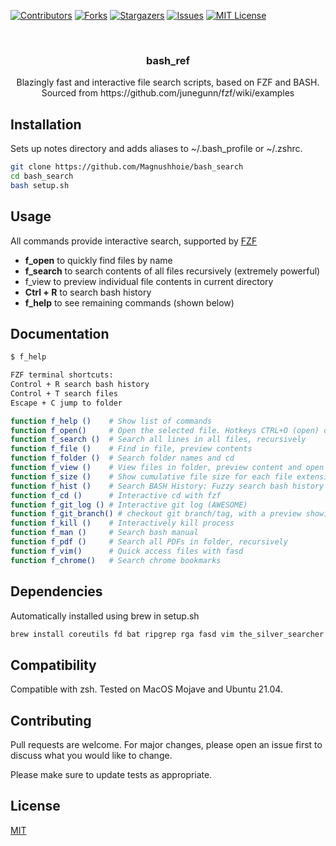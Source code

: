 <!-- PROJECT SHIELDS -->
[![Contributors][contributors-shield]][contributors-url]
[![Forks][forks-shield]][forks-url]
[![Stargazers][stars-shield]][stars-url]
[![Issues][issues-shield]][issues-url]
[![MIT License][license-shield]][license-url]

<!-- PROJECT LOGO -->
<br />
<p align="center">
  <a href="https://github.com/Magnushhoie/bash_ref">
  </a>

  <h3 align="center">bash_ref</h3>

  <p align="center">
    Blazingly fast and interactive file search scripts, based on FZF and BASH.
  <br>
    Sourced from https://github.com/junegunn/fzf/wiki/examples
    
  
  </p>
</p>

## Installation

Sets up notes directory and adds aliases to ~/.bash_profile or ~/.zshrc.

```bash
git clone https://github.com/Magnushhoie/bash_search
cd bash_search
bash setup.sh
```

## Usage
All commands provide interactive search, supported by [FZF](https://github.com/junegunn/fzf)

- **f_open** to quickly find files by name
- **f_search** to search contents of all files recursively (extremely powerful)
- f_view to preview individual file contents in current directory
- **Ctrl + R** to search bash history
- **f_help** to see remaining commands (shown below)

## Documentation
```bash
$ f_help

FZF terminal shortcuts:
Control + R search bash history
Control + T search files
Escape + C jump to folder

function f_help ()    # Show list of commands
function f_open()     # Open the selected file. Hotkeys CTRL+O (open) or CTRL+E ($EDITOR)
function f_search ()  # Search all lines in all files, recursively
function f_file ()    # Find in file, preview contents
function f_folder ()  # Search folder names and cd
function f_view ()    # View files in folder, preview content and open in vim
function f_size ()    # Show cumulative file size for each file extension in folder, n-levels (default 4) deep
function f_hist ()    # Search BASH History: Fuzzy search bash history
function f_cd ()      # Interactive cd with fzf
function f_git_log () # Interactive git log (AWESOME)
function f_git_branch() # checkout git branch/tag, with a preview showing the commits between the tag/branch and HEAD
function f_kill ()    # Interactively kill process
function f_man ()     # Search bash manual
function f_pdf ()     # Search all PDFs in folder, recursively
function f_vim()      # Quick access files with fasd
function f_chrome()   # Search chrome bookmarks
```

## Dependencies

Automatically installed using brew in setup.sh

```bash
brew install coreutils fd bat ripgrep rga fasd vim the_silver_searcher
```

## Compatibility
Compatible with zsh. Tested on MacOS Mojave and Ubuntu 21.04. 

## Contributing
Pull requests are welcome. For major changes, please open an issue first to discuss what you would like to change.

Please make sure to update tests as appropriate.

## License
[MIT](https://choosealicense.com/licenses/mit/)



<!-- MARKDOWN LINKS & IMAGES -->
<!-- https://www.markdownguide.org/basic-syntax/#reference-style-links -->
[contributors-shield]: https://img.shields.io/github/contributors/Magnushhoie/bash_ref.svg?style=for-the-badge
[contributors-url]: https://github.com/Magnushhoie/bash_ref/graphs/contributors
[forks-shield]: https://img.shields.io/github/forks/Magnushhoie/bash_ref.svg?style=for-the-badge
[forks-url]: https://github.com/Magnushhoie/bash_ref/network/members
[stars-shield]: https://img.shields.io/github/stars/Magnushhoie/bash_ref.svg?style=for-the-badge
[stars-url]: https://github.com/Magnushhoie/bash_ref/stargazers
[issues-shield]: https://img.shields.io/github/issues/Magnushhoie/bash_ref.svg?style=for-the-badge
[issues-url]: https://github.com/Magnushhoie/bash_ref/issues
[license-shield]: https://img.shields.io/github/license/othneildrew/Best-README-Template.svg?style=for-the-badge
[license-url]: https://github.com/Magnushhoie/bash_ref/blob/master/LICENSE.txt
